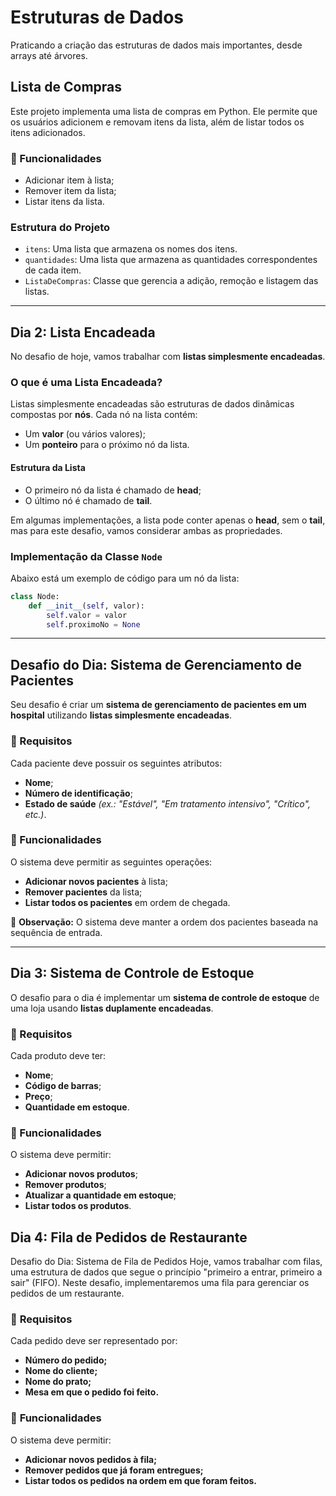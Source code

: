 # **Estruturas de Dados**

Praticando a criação das estruturas de dados mais importantes, desde arrays até árvores.

## **Lista de Compras**

Este projeto implementa uma lista de compras em Python. Ele permite que os usuários adicionem e removam itens da lista, além de listar todos os itens adicionados.

### **🚀 Funcionalidades**

- Adicionar item à lista;
- Remover item da lista;
- Listar itens da lista.

### **Estrutura do Projeto**

- `itens`: Uma lista que armazena os nomes dos itens.
- `quantidades`: Uma lista que armazena as quantidades correspondentes de cada item.
- `ListaDeCompras`: Classe que gerencia a adição, remoção e listagem das listas.

---

## **Dia 2: Lista Encadeada**

No desafio de hoje, vamos trabalhar com **listas simplesmente encadeadas**.

### **O que é uma Lista Encadeada?**

Listas simplesmente encadeadas são estruturas de dados dinâmicas compostas por **nós**. Cada nó na lista contém:

- Um **valor** (ou vários valores);
- Um **ponteiro** para o próximo nó da lista.

#### **Estrutura da Lista**

- O primeiro nó da lista é chamado de **head**;
- O último nó é chamado de **tail**.

Em algumas implementações, a lista pode conter apenas o **head**, sem o **tail**, mas para este desafio, vamos considerar ambas as propriedades.

### **Implementação da Classe `Node`**

Abaixo está um exemplo de código para um nó da lista:

```python
class Node:
    def __init__(self, valor):
        self.valor = valor
        self.proximoNo = None
```

---

## **Desafio do Dia: Sistema de Gerenciamento de Pacientes**

Seu desafio é criar um **sistema de gerenciamento de pacientes em um hospital** utilizando **listas simplesmente encadeadas**.

### **📝 Requisitos**

Cada paciente deve possuir os seguintes atributos:

- **Nome**;
- **Número de identificação**;
- **Estado de saúde** *(ex.: "Estável", "Em tratamento intensivo", "Crítico", etc.)*.

### **🚀 Funcionalidades**

O sistema deve permitir as seguintes operações:

- **Adicionar novos pacientes** à lista;
- **Remover pacientes** da lista;
- **Listar todos os pacientes** em ordem de chegada.

📌 **Observação:** O sistema deve manter a ordem dos pacientes baseada na sequência de entrada.

---

## **Dia 3: Sistema de Controle de Estoque**

O desafio para o dia é implementar um **sistema de controle de estoque** de uma loja usando **listas duplamente encadeadas**.

### **📝 Requisitos**

Cada produto deve ter:

- **Nome**;
- **Código de barras**;
- **Preço**;
- **Quantidade em estoque**.

### **🚀 Funcionalidades**

O sistema deve permitir:

- **Adicionar novos produtos**;
- **Remover produtos**;
- **Atualizar a quantidade em estoque**;
- **Listar todos os produtos**.

## **Dia 4: Fila de Pedidos de Restaurante**

Desafio do Dia: Sistema de Fila de Pedidos
Hoje, vamos trabalhar com filas, uma estrutura de dados que segue o princípio "primeiro a entrar, primeiro a sair" (FIFO). Neste desafio, implementaremos uma fila para gerenciar os pedidos de um restaurante.

### 📝 **Requisitos**
Cada pedido deve ser representado por:

- **Número do pedido;**
- **Nome do cliente;**
- **Nome do prato;**
- **Mesa em que o pedido foi feito.**

### 🚀 **Funcionalidades**
O sistema deve permitir:

- **Adicionar novos pedidos à fila;**
- **Remover pedidos que já foram entregues;**
- **Listar todos os pedidos na ordem em que foram feitos.**
